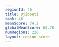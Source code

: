 ```yaml
---
regionId: 46
title: Djibouti
rank: 46
meanScore: 74.2
globalMeanScore: 68.78
numRegions: 220
layout: region_score
---
```

